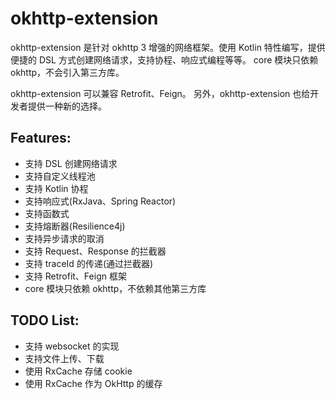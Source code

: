 # okhttp-extension

okhttp-extension 是针对 okhttp 3 增强的网络框架。使用 Kotlin 特性编写，提供便捷的 DSL 方式创建网络请求，支持协程、响应式编程等等。
core 模块只依赖 okhttp，不会引入第三方库。

okhttp-extension 可以兼容 Retrofit、Feign。 另外，okhttp-extension 也给开发者提供一种新的选择。 

## Features:

* 支持 DSL 创建网络请求
* 支持自定义线程池
* 支持 Kotlin 协程
* 支持响应式(RxJava、Spring Reactor) 
* 支持函数式
* 支持熔断器(Resilience4j)
* 支持异步请求的取消
* 支持 Request、Response 的拦截器
* 支持 traceId 的传递(通过拦截器)
* 支持 Retrofit、Feign 框架
* core 模块只依赖 okhttp，不依赖其他第三方库

## TODO List:

* 支持 websocket 的实现
* 支持文件上传、下载
* 使用 RxCache 存储 cookie
* 使用 RxCache 作为 OkHttp 的缓存